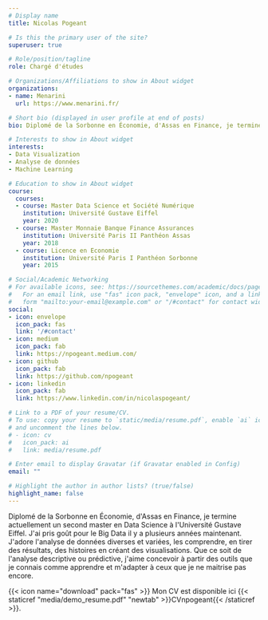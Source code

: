 ```yaml
---
# Display name
title: Nicolas Pogeant

# Is this the primary user of the site?
superuser: true

# Role/position/tagline
role: Chargé d'études

# Organizations/Affiliations to show in About widget
organizations:
- name: Menarini
  url: https://www.menarini.fr/

# Short bio (displayed in user profile at end of posts)
bio: Diplomé de la Sorbonne en Économie, d'Assas en Finance, je termine actuellement un second master en Data Science à l'Université Gustave Eiffel. J'ai pris goût pour le Big Data il y a plusieurs années maintenant. J'adore l'analyse de données diverses et variées, les comprendre, en tirer des résultats,  des histoires en créant des visualisations. Que ce soit de l'analyse descriptive ou prédictive, j'aime concevoir à partir des outils que je connais comme apprendre et m'adapter à ceux que je ne maitrise pas encore.

# Interests to show in About widget
interests:
- Data Visualization
- Analyse de données
- Machine Learning

# Education to show in About widget
course:
  courses:
  - course: Master Data Science et Société Numérique
    institution: Université Gustave Eiffel
    year: 2020
  - course: Master Monnaie Banque Finance Assurances
    institution: Université Paris II Panthéon Assas
    year: 2018
  - course: Licence en Economie
    institution: Université Paris I Panthéon Sorbonne
    year: 2015

# Social/Academic Networking
# For available icons, see: https://sourcethemes.com/academic/docs/page-builder/#icons
#   For an email link, use "fas" icon pack, "envelope" icon, and a link in the
#   form "mailto:your-email@example.com" or "/#contact" for contact widget.
social:
- icon: envelope
  icon_pack: fas
  link: '/#contact'
- icon: medium
  icon_pack: fab
  link: https://npogeant.medium.com/
- icon: github
  icon_pack: fab
  link: https://github.com/npogeant
- icon: linkedin
  icon_pack: fab
  link: https://www.linkedin.com/in/nicolaspogeant/

# Link to a PDF of your resume/CV.
# To use: copy your resume to `static/media/resume.pdf`, enable `ai` icons in `params.toml`, 
# and uncomment the lines below.
# - icon: cv
#   icon_pack: ai
#   link: media/resume.pdf

# Enter email to display Gravatar (if Gravatar enabled in Config)
email: ""

# Highlight the author in author lists? (true/false)
highlight_name: false
---
```


Diplomé de la Sorbonne en Économie, d'Assas en Finance, je termine actuellement un second master en Data Science à l'Université Gustave Eiffel. J'ai pris goût pour le Big Data il y a plusieurs années maintenant. J'adore l'analyse de données diverses et variées, les comprendre, en tirer des résultats,  des histoires en créant des visualisations. Que ce soit de l'analyse descriptive ou prédictive, j'aime concevoir à partir des outils que je connais comme apprendre et m'adapter à ceux que je ne maitrise pas encore.


{{< icon name="download" pack="fas" >}} Mon CV est disponible ici {{< staticref "media/demo_resume.pdf" "newtab" >}}CVnpogeant{{< /staticref >}}.
